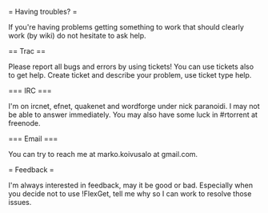 = Having troubles? =

If you're having problems getting something to work that should clearly work (by wiki) do not hesitate to ask help.

== Trac ==

Please report all bugs and errors by using tickets! You can use tickets also to get help. Create ticket and describe your problem, use ticket type help. 

=== IRC ===

I'm on ircnet, efnet, quakenet and wordforge under nick paranoidi. I may not be able to answer immediately.
You may also have some luck in #rtorrent at freenode.


=== Email ===

You can try to reach me at marko.koivusalo at gmail.com.

= Feedback =

I'm always interested in feedback, may it be good or bad. Especially when you decide not to use !FlexGet, tell me why so I can work to resolve those issues.
